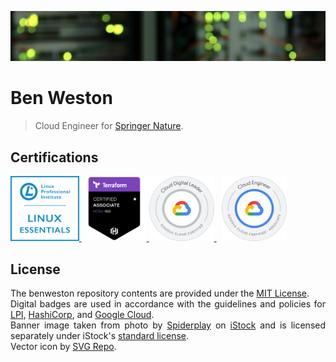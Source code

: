 ![Data Centre](/img/banner-image.png)

# Ben Weston

<div align="justify">

> Cloud Engineer for [Springer Nature](https://www.linkedin.com/company/springernature/).    

</div>

## Certifications

<div align="left">
    <p align="left">
        <a href="https://www.credly.com/badges/22bccbcc-ac8d-4aeb-8d26-5c92ffa414ff/public_url">
            <img src="https://github.com/benweston/benweston/blob/main/img/linux-essentials.png" width="109.563253" height="104.143162" alt="Linux Essentials Icon" />
        </a>
        <a href="https://www.credly.com/badges/a8eeb3a2-7db9-4d67-ba0d-3094fdec72fb/public_url">
            <img src="https://github.com/benweston/benweston/blob/main/img/terraform-associate-003.png" width="104.143162" height="104.143162" alt="Terraform Associate Icon" />
        </a>
        <a href="https://www.credly.com/badges/1fdddfeb-94d9-4f3e-8345-6ff18388631d/public_url">
            <img src="https://github.com/benweston/benweston/blob/main/img/cloud-digital-leader.png" width="104.143162" height="104.143162" alt="Cloud Digital Leader Icon" />
        </a>
        &nbsp;
        <a href="https://www.credly.com/badges/e9911f84-a114-4301-bf46-30e594290c5d/public_url">
            <img src="https://github.com/benweston/benweston/blob/main/img/associate-cloud-engineer.png" width="104.143162" height="104.143162" alt="Associate Cloud Engineer Icon" />
        </a>
    </p>
</div>

## License

<div align="justify">

The benweston repository contents are provided under the [MIT License](https://github.com/benweston/benweston/blob/main/LICENSE).   
Digital badges are used in accordance with the guidelines and policies for [LPI](https://www.lpi.org/logos), [HashiCorp](https://www.hashicorp.com/certification), and [Google Cloud](https://cloud.google.com/certification/terms).   
Banner image taken from photo by [Spiderplay](https://www.istockphoto.com/portfolio/Spiderplay) on [iStock](https://www.istockphoto.com/photo/defocused-computer-servers-gm2051589970-563336239?clarity=false) and is licensed separately under iStock's [standard license](https://www.istockphoto.com/help/licenses).   
Vector icon by <a href="https://www.svgrepo.com" target="_blank">SVG Repo</a>.   

</div>
